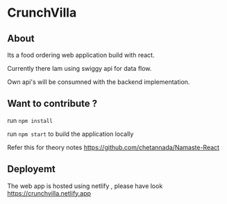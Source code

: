 # CrunchVilla

## About
Its a food ordering web application build with react.
 
Currently there Iam using swiggy api for data flow.

Own api's will be consumned with the backend implementation.

## Want to contribute ? 

run ```npm install```

run ```npm start```  to build the application locally 

Refer this for theory notes https://github.com/chetannada/Namaste-React

## Deployemt 
The web app is hosted using netlify , please have look https://crunchvilla.netlify.app
